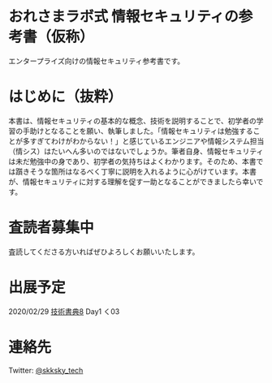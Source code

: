 # おれさまラボ式 情報セキュリティの参考書（仮称）

エンタープライズ向けの情報セキュリティ参考書です。

# はじめに（抜粋）

本書は、情報セキュリティの基本的な概念、技術を説明することで、初学者の学習の手助けとなることを願い、執筆しました。「情報セキュリティは勉強することが多すぎてわけがわからない！」と感じているエンジニアや情報システム担当（情シス）はたいへん多いのではないでしょうか。筆者自身、情報セキュリティは未だ勉強中の身であり、初学者の気持ちはよくわかります。そのため、本書では躓きそうな箇所はなるべく丁寧に説明を入れるように心がけています。本書が、情報セキュリティに対する理解を促す一助となることができましたら幸いです。

# 査読者募集中

査読してくださる方いればぜひよろしくお願いいたします。

# 出展予定

2020/02/29 [技術書典8](https://techbookfest.org/) Day1 く03

# 連絡先

Twitter: [@skksky_tech](https://twitter.com/skksky_tech)
